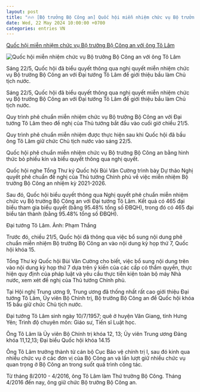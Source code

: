 ```yaml
---
layout: post
title: "🔥🔥 [Bộ trưởng Bộ Công an] Quốc hội miễn nhiệm chức vụ Bộ trưởng Bộ Công an với ông Tô Lâm"
date: Wed, 22 May 2024 10:00:00 +0700
categories: entries VN
---
```

[Quốc hội miễn nhiệm chức vụ Bộ trưởng Bộ Công an với ông Tô Lâm](https://www.dbndnghean.vn/quoc-hoi-mien-nhiem-chuc-vu-bo-truong-bo-cong-an-voi-ong-to-lam-12491.htm)

![Quốc hội miễn nhiệm chức vụ Bộ trưởng Bộ Công an với ông Tô Lâm](https://static-images.vnncdn.net/vps_images_publish/000001/000003/2024/5/22/quoc-hoi-mien-nhiem-chuc-vu-bo-truong-bo-cong-an-voi-ong-to-lam-1270.jpeg?width=0&s=PDTwQIoX1a6j6KiFfafkrg)

Sáng 22/5, Quốc hội đã biểu quyết thông qua nghị quyết miễn nhiệm chức vụ Bộ trưởng Bộ Công an với Đại tướng Tô Lâm để giới thiệu bầu làm Chủ tịch nước.

Sáng 22/5, Quốc hội đã biểu quyết thông qua nghị quyết miễn nhiệm chức vụ Bộ trưởng Bộ Công an với Đại tướng Tô Lâm để giới thiệu bầu làm Chủ tịch nước.

Quy trình phê chuẩn miễn nhiệm chức vụ Bộ trưởng Bộ Công an với Đại tướng Tô Lâm theo đề nghị của Thủ tướng bắt đầu vào cuối giờ chiều 21/5.

Quy trình phê chuẩn miễn nhiệm được thực hiện sau khi Quốc hội đã bầu ông Tô Lâm giữ chức Chủ tịch nước vào sáng 22/5.

Quốc hội phê chuẩn miễn nhiệm chức vụ Bộ trưởng Bộ Công an bằng hình thức bỏ phiếu kín và biểu quyết thông qua nghị quyết.

Quốc hội nghe Tổng Thư ký Quốc hội Bùi Văn Cường trình bày Dự thảo Nghị quyết phê chuẩn đề nghị của Thủ tướng Chính phủ về việc miễn nhiệm Bộ trưởng Bộ Công an nhiệm kỳ 2021-2026.

Sau đó, Quốc hội biểu quyết thông qua Nghị quyết phê chuẩn miễn nhiệm chức vụ Bộ trưởng Bộ Công an với Đại tướng Tô Lâm. Kết quả có 465 đại biểu tham gia biểu quyết (bằng 95.48% tổng số ĐBQH), trong đó có 465 đại biểu tán thành (bằng 95.48% tổng số ĐBQH).

Đại tướng Tô Lâm. Ảnh: Phạm Thắng

Trước đó, chiều 21/5, Quốc hội đã thông qua việc bổ sung nội dung phê chuẩn miễn nhiệm Bộ trưởng Bộ Công an vào nội dung kỳ họp thứ 7, Quốc hội khóa 15.

Tổng Thư ký Quốc hội Bùi Văn Cường cho biết, việc bổ sung nội dung trên vào nội dung kỳ họp thứ 7 dựa trên ý kiến của các cấp có thẩm quyền, thực hiện quy định của pháp luật và yêu cầu thực tiễn kiện toàn bộ máy Nhà nước, xem xét đề nghị của Thủ tướng Chính phủ.

Tại Hội nghị Trung ương 9, Trung ương đã thống nhất rất cao giới thiệu Đại tướng Tô Lâm, Ủy viên Bộ Chính trị, Bộ trưởng Bộ Công an để Quốc hội khóa 15 bầu giữ chức Chủ tịch nước.

Đại tướng Tô Lâm sinh ngày 10/7/1957; quê ở huyện Văn Giang, tỉnh Hưng Yên; Trình độ chuyên môn: Giáo sư, Tiến sĩ Luật học.

Ông Tô Lâm là Ủy viên Bộ Chính trị khóa 12, 13; Ủy viên Trung ương Đảng khóa 11,12,13; Đại biểu Quốc hội khóa 14.15

Ông Tô Lâm trưởng thành từ cán bộ Cục Bảo vệ chính trị I, sau đó kinh qua nhiều chức vụ ở các đơn vị của Bộ Công an và lần lượt giữ nhiều chức vụ quan trọng ở Bộ Công an trong suốt quá trình công tác.

Từ tháng 8/2010 - 4/2016, ông Tô Lâm làm Thứ trưởng Bộ Công. Tháng 4/2016 đến nay, ông giữ chức Bộ trưởng Bộ Công an.

